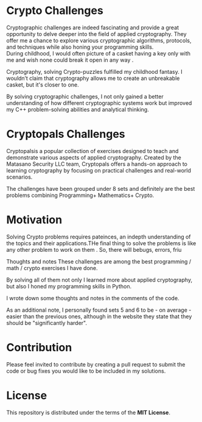 # Crypto Challenges #

Cryptographic challenges are indeed fascinating and provide a great opportunity to delve deeper into the field of applied cryptography. 
They offer me a chance to explore various cryptographic algorithms, protocols, and techniques while also honing your programming skills.
<br>
During childhood, I would often picture of a  casket  having a key only with me and wish none
 could break it open in any way .
 
Cryptography, solving Crypto-puzzles fulfilled my childhood fantasy. I wouldn’t claim that
cryptography allows me to create an unbreakable casket, but it's closer to one.

By solving cryptographic challenges, I not only gained a better understanding of how different cryptographic systems work but improved my C++ problem-solving abilities and analytical thinking.







# Cryptopals Challenges #

Cryptopalsis a popular collection of exercises designed to teach and demonstrate various aspects of applied cryptography. Created by the Matasano Security LLC team, Cryptopals offers a hands-on approach to learning cryptography by focusing on practical challenges and real-world scenarios.

The challenges have been grouped under 8 sets and definitely are the best problems combining Programming+ Mathematics+ Crypto.

# Motivation #


Solving Crypto problems requires pateinces, an indepth understanding of the topics and their applications.THe final thing to solve the problems is like any other problem to work on them . So, there will bebugs, errors, friu 

Thoughts and notes
These challenges are among the best programming / math / crypto exercises I have done.

By solving all of them not only I learned more about applied cryptography, but also I honed my programming skills in Python.

I wrote down some thoughts and notes in the comments of the code.

As an additional note, I personally found sets 5 and 6 to be - on average - easier than the previous ones, although in the website they state that they should be "significantly harder".


# Contribution #

Please feel invited to contribute by creating a pull request to 
submit the code or bug fixes you would like to be included in my solutions.

# License #

This repository is distributed under the terms of the **MIT License**.
